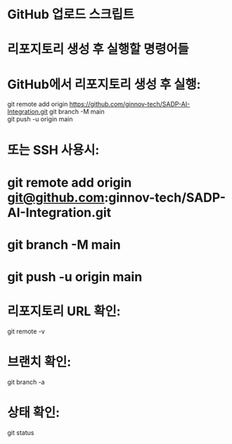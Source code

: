 # GitHub 업로드 스크립트
# 리포지토리 생성 후 실행할 명령어들

# GitHub에서 리포지토리 생성 후 실행:
git remote add origin https://github.com/ginnov-tech/SADP-AI-Integration.git
git branch -M main  
git push -u origin main

# 또는 SSH 사용시:
# git remote add origin git@github.com:ginnov-tech/SADP-AI-Integration.git
# git branch -M main
# git push -u origin main

# 리포지토리 URL 확인:
git remote -v

# 브랜치 확인:
git branch -a

# 상태 확인:
git status

